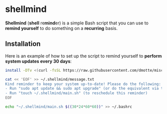 # shellmind

**Shellmind** (**shell** re**mind**er) is a simple Bash script that you can use to **remind yourself** to do something on a **recurring** basis.

## Installation

Here is an example of how to set up the script to remind yourself to **perform system updates every 30 days**:

```bash
install -DTv <(curl -fsSL https://raw.githubusercontent.com/dmotte/misc/main/scripts/shellmind/main.sh) ~/.shellmind/main.sh

cat << 'EOF' >> ~/.shellmind/message.txt
Kind reminder to keep your system up-to-date! Please do the following:
- Run "sudo apt update && sudo apt upgrade" (or do the equivalent via the system UI)
- Run "touch ~/.shellmind/main.sh" (to reschedule this reminder)
EOF

echo "~/.shellmind/main.sh $((30*24*60*60))" >> ~/.bashrc
```
